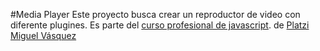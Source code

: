 #Media Player
Este proyecto busca crear un reproductor de video con diferente plugines. 
Es parte del [curso profesional de javascript](https://platzi.com/clases/javascript-profesional/).  de [Platzi](https://platzi.com/) 
[Miguel Vásquez](https://platzi.com/p/quarzizus/)
